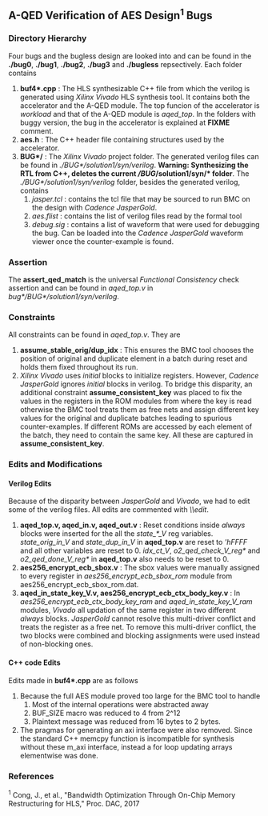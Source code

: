 ## A-QED Verification of AES Design<sup>1</sup> Bugs 

### Directory Hierarchy

Four bugs and the bugless design are looked into and can be found in the **./bug0**, **./bug1**, **./bug2**, **./bug3** and **./bugless** repsectively. Each folder contains  

1. __buf4*.cpp__ : The HLS synthesizable C++ file from which the verilog is generated using *Xilinx Vivado* HLS synthesis tool. It contains both the accelerator and the A-QED module. The top funcion of the accelerator is *workload* and that of the A-QED module is *aqed_top*. In the folders with buggy version, the bug in the accelerator is explained at **FIXME** comment.  
2. __aes.h__ : The C++ header file containing structures used by the accelerator.  
3. __BUG*/__ : The *Xilinx Vivado* project folder. The generated verilog files can be found in _./BUG*/solution1/syn/verilog_. __Warning: Synthesizing the RTL from C++, deletes the current */BUG*/solution1/syn/* folder__. The _./BUG*/solution1/syn/verilog_ folder, besides the generated verilog, contains  
   1. _jasper.tcl_ : contains the tcl file that may be sourced to run BMC on the design with _Cadence JasperGold_. 
   2. _aes.flist_ : contains the list of verilog files read by the formal tool
   3. _debug.sig_ : contains a list of waveform that were used for debugging the bug. Can be loaded into the _Cadence JasperGold_ waveform viewer once the counter-example is found.

### Assertion
   The **assert_qed_match** is the  universal *Functional Consistency* check assertion and can be found in *aqed_top.v* in _bug*/BUG*/solution1/syn/verilog_.

### Constraints 
   All constraints can be found in *aqed_top.v*. They are  
1. **assume_stable_orig/dup_idx** : This ensures the BMC tool chooses the position of original and duplicate element in a batch during reset and holds them fixed throughout its run. 
2. *Xilinx Vivado* uses *initial* blocks to initialize registers. However, *Cadence JasperGold* ignores *initial* blocks in verilog. To bridge this disparity, an additional constraint **assume_consistent_key** was placed to fix the values in the registers in the ROM modules from where the key is read otherwise the BMC tool treats them as free nets and assign different key values for the original and duplicate batches leading to spurious counter-examples. If different ROMs are accessed by each element of the batch, they need to contain the same key. All these are captured in  **assume_consistent_key**. 

### Edits and Modifications

#### Verilog Edits
   Because of the disparity between *JasperGold* and *Vivado*, we had to edit some of the verilog files. All edits are commented with *\\\edit*.  
1. **aqed_top.v, aqed_in.v, aqed_out.v** : Reset conditions inside *always* blocks were inserted for the all the _state\_*\_V_ reg variables. _state\_orig\_in\_V_ and _state\_dup\_in\_V_ in **aqed_top.v** are reset to _'hFFFF_ and all other variables are reset to 0. _idx_ct_V_, _o2_qed_check_V_reg*_ and _o2_qed_done_V_reg*_ in **aqed_top.v** also needs to be reset to 0.
2. **aes256_encrypt_ecb_sbox.v** : The sbox values were manually assigned to every register in *aes256\_encrypt\_ecb\_sbox\_rom* module from aes256\_encrypt\_ecb\_sbox\_rom.dat. 
3. **aqed_in_state_key_V.v, aes256_encrypt_ecb_ctx_body_key.v** : In *aes256_encrypt_ecb_ctx_body_key_ram* and *aqed_in_state_key_V_ram* modules, *Vivado* all updation of the same register in two different *always* blocks. *JasperGold* cannot resolve this multi-driver conflict and treats the register as a free net. To remove this multi-driver conflict, the two blocks were combined and blocking assignments were used instead of non-blocking ones.

#### C++ code Edits
   Edits made in __buf4*.cpp__ are as follows  
1. Because the full AES module proved too large for the BMC tool to handle  
   1. Most of the internal operations were abstracted away
   2. BUF_SIZE macro was reduced to 4 from 2^12
   3. Plaintext message was reduced from 16 bytes to 2 bytes.
2. The pragmas for generating an axi interface were also removed. Since the standard C++ memcpy function is incompatible for synthesis without these m\_axi interface, instead a for loop updating arrays elementwise was done.

### References
<sup>1</sup> Cong, J., et al., "Bandwidth Optimization Through On-Chip Memory Restructuring for HLS," Proc. DAC, 2017


